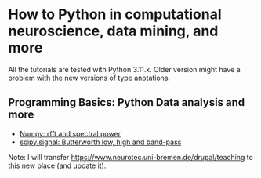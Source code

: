 # How to Python in computational neuroscience, data mining, and more 

All the tutorials are tested with Python 3.11.x. Older version might have a problem with the new versions of type anotations. 

## Programming Basics: Python Data analysis and more

* [Numpy: rfft and spectral power](numpy_fft_1/README.md)
* [scipy.signal: Butterworth low, high and band-pass](scipy.signal_butterworth/README.md)

Note: I will transfer https://www.neurotec.uni-bremen.de/drupal/teaching to this new place (and update it). 
